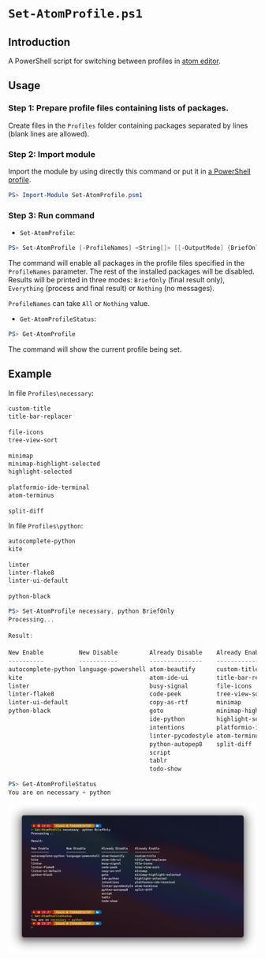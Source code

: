 # `Set-AtomProfile.ps1`


## Introduction

A PowerShell script for switching between profiles in [atom editor](http://atom.io/).


## Usage

### Step 1: Prepare profile files containing lists of packages.

Create files in the `Profiles` folder containing packages separated by lines (blank lines are allowed).

### Step 2: Import module

Import the module by using directly this command or put it in [a PowerShell profile](https://docs.microsoft.com/en-us/powershell/module/microsoft.powershell.core/about/about_profiles).

``` powershell
PS> Import-Module Set-AtomProfile.psm1
```

### Step 3: Run command

- `Set-AtomProfile`:

``` powershell
PS> Set-AtomProfile [-ProfileNames] <String[]> [[-OutputMode] {BriefOnly | Everything | Nothing}]
```
The command will enable all packages in the profile files specified in the `ProfileNames` parameter. The rest of the installed packages will be disabled. Results will be printed in three modes: `BriefOnly` (final result only), `Everything` (process and final result) or `Nothing` (no messages).

`ProfileNames` can take `All` or `Nothing` value.

- `Get-AtomProfileStatus`:

```powershell
PS> Get-AtomProfile
```
The command will show the current profile being set.


## Example

In file `Profiles\necessary`:

``` text
custom-title
title-bar-replacer

file-icons
tree-view-sort

minimap
minimap-highlight-selected
highlight-selected

platformio-ide-terminal
atom-terminus

split-diff
```

In file `Profiles\python`:
``` text
autocomplete-python
kite

linter
linter-flake8
linter-ui-default

python-black
```

``` powershell
PS> Set-AtomProfile necessary, python BriefOnly
Processing...

Result:

New Enable          New Disable         Already Disable    Already Enable
----------          -----------         ---------------    --------------
autocomplete-python language-powershell atom-beautify      custom-title
kite                                    atom-ide-ui        title-bar-replacer
linter                                  busy-signal        file-icons
linter-flake8                           code-peek          tree-view-sort
linter-ui-default                       copy-as-rtf        minimap
python-black                            goto               minimap-highlight-selected
                                        ide-python         highlight-selected
                                        intentions         platformio-ide-terminal
                                        linter-pycodestyle atom-terminus
                                        python-autopep8    split-diff
                                        script
                                        tablr
                                        todo-show
```

``` powershell
PS> Get-AtomProfileStatus
You are on necessary + python
```
![Demo](./assets/example-screenshot.png)
